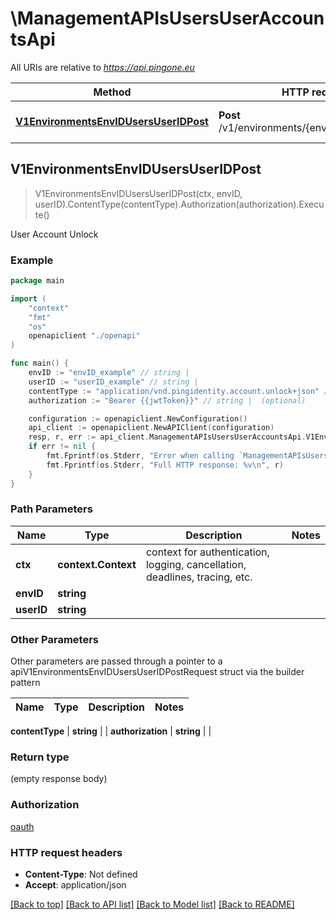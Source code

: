 # \ManagementAPIsUsersUserAccountsApi

All URIs are relative to *https://api.pingone.eu*

Method | HTTP request | Description
------------- | ------------- | -------------
[**V1EnvironmentsEnvIDUsersUserIDPost**](ManagementAPIsUsersUserAccountsApi.md#V1EnvironmentsEnvIDUsersUserIDPost) | **Post** /v1/environments/{envID}/users/{userID} | User Account Unlock



## V1EnvironmentsEnvIDUsersUserIDPost

> V1EnvironmentsEnvIDUsersUserIDPost(ctx, envID, userID).ContentType(contentType).Authorization(authorization).Execute()

User Account Unlock



### Example

```go
package main

import (
    "context"
    "fmt"
    "os"
    openapiclient "./openapi"
)

func main() {
    envID := "envID_example" // string | 
    userID := "userID_example" // string | 
    contentType := "application/vnd.pingidentity.account.unlock+json" // string |  (optional)
    authorization := "Bearer {{jwtToken}}" // string |  (optional)

    configuration := openapiclient.NewConfiguration()
    api_client := openapiclient.NewAPIClient(configuration)
    resp, r, err := api_client.ManagementAPIsUsersUserAccountsApi.V1EnvironmentsEnvIDUsersUserIDPost(context.Background(), envID, userID).ContentType(contentType).Authorization(authorization).Execute()
    if err != nil {
        fmt.Fprintf(os.Stderr, "Error when calling `ManagementAPIsUsersUserAccountsApi.V1EnvironmentsEnvIDUsersUserIDPost``: %v\n", err)
        fmt.Fprintf(os.Stderr, "Full HTTP response: %v\n", r)
    }
}
```

### Path Parameters


Name | Type | Description  | Notes
------------- | ------------- | ------------- | -------------
**ctx** | **context.Context** | context for authentication, logging, cancellation, deadlines, tracing, etc.
**envID** | **string** |  | 
**userID** | **string** |  | 

### Other Parameters

Other parameters are passed through a pointer to a apiV1EnvironmentsEnvIDUsersUserIDPostRequest struct via the builder pattern


Name | Type | Description  | Notes
------------- | ------------- | ------------- | -------------


 **contentType** | **string** |  | 
 **authorization** | **string** |  | 

### Return type

 (empty response body)

### Authorization

[oauth](../README.md#oauth)

### HTTP request headers

- **Content-Type**: Not defined
- **Accept**: application/json

[[Back to top]](#) [[Back to API list]](../README.md#documentation-for-api-endpoints)
[[Back to Model list]](../README.md#documentation-for-models)
[[Back to README]](../README.md)

